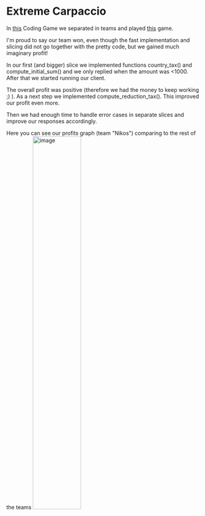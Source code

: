 Extreme Carpaccio
==============

In <a href="https://www.meetup.com/Heraklion-Software-Craftsmanship-Community/events/246829466/">this</a> Coding Game we separated in teams and played <a href="https://github.com/dlresende/extreme-carpaccio/tree/master/clients">this</a> game. 

I'm proud to say our team won, even though the fast implementation and slicing did not go together with the pretty code, but we gained much imaginary profit!

In our first (and bigger) slice we implemented functions country_tax() and compute_initial_sum() and we only replied when the amount was <1000. After that we started running our client. 

The overall profit was positive (therefore we had the money to keep working ;) ). As a next step we implemented compute_reduction_tax(). This improved our profit even more. 

Then we had enough time to handle error cases in separate slices and improve our responses accordingly. 

Here you can see our profits graph (team "Nikos") comparing to the rest of the teams <img src="https://secure.meetupstatic.com/photos/event/8/1/c/b/600_467973227.jpeg" alt="image" width="50%" />
